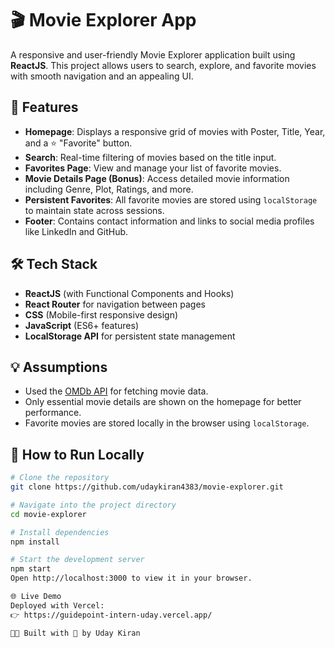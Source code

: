 # 🎬 Movie Explorer App

A responsive and user-friendly Movie Explorer application built using **ReactJS**. This project allows users to search, explore, and favorite movies with smooth navigation and an appealing UI.

## 🚀 Features

- **Homepage**: Displays a responsive grid of movies with Poster, Title, Year, and a ⭐ "Favorite" button.
- **Search**: Real-time filtering of movies based on the title input.
- **Favorites Page**: View and manage your list of favorite movies.
- **Movie Details Page (Bonus)**: Access detailed movie information including Genre, Plot, Ratings, and more.
- **Persistent Favorites**: All favorite movies are stored using `localStorage` to maintain state across sessions.
- **Footer**: Contains contact information and links to social media profiles like LinkedIn and GitHub.

## 🛠 Tech Stack

- **ReactJS** (with Functional Components and Hooks)
- **React Router** for navigation between pages
- **CSS** (Mobile-first responsive design)
- **JavaScript** (ES6+ features)
- **LocalStorage API** for persistent state management

## 💡 Assumptions

- Used the [OMDb API](https://www.omdbapi.com/) for fetching movie data.
- Only essential movie details are shown on the homepage for better performance.
- Favorite movies are stored locally in the browser using `localStorage`.

## 🔧 How to Run Locally

```bash
# Clone the repository
git clone https://github.com/udaykiran4383/movie-explorer.git

# Navigate into the project directory
cd movie-explorer

# Install dependencies
npm install

# Start the development server
npm start
Open http://localhost:3000 to view it in your browser.

🌐 Live Demo
Deployed with Vercel:
👉 https://guidepoint-intern-uday.vercel.app/

👨‍💻 Built with 💙 by Uday Kiran


